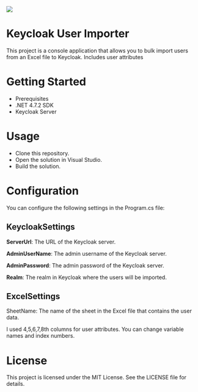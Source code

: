 
![](https://repository-images.githubusercontent.com/620187077/4758a744-2898-475b-9c30-055f7a579625)

# Keycloak User Importer
This project is a console application that allows you to bulk import users from an Excel file to Keycloak. Includes user attributes

# Getting Started
* Prerequisites
* .NET 4.7.2 SDK
* Keycloak Server

# Usage
* Clone this repository.
* Open the solution in Visual Studio.
* Build the solution.

# Configuration
You can configure the following settings in the Program.cs file:

## KeycloakSettings
**ServerUrl**: The URL of the Keycloak server.

**AdminUserName**: The admin username of the Keycloak server.

**AdminPassword**: The admin password of the Keycloak server.

**Realm**: The realm in Keycloak where the users will be imported.


## ExcelSettings
SheetName: The name of the sheet in the Excel file that contains the user data.

I used 4,5,6,7,8th columns for user attributes. You can change variable names and index numbers.

# License
This project is licensed under the MIT License. See the LICENSE file for details.
